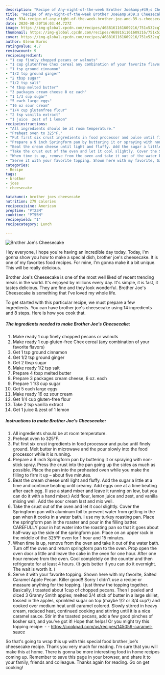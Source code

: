 ```yaml
---
description: "Recipe of Any-night-of-the-week Brother Joe&amp;#39;s Cheesecake"
title: "Recipe of Any-night-of-the-week Brother Joe&amp;#39;s Cheesecake"
slug: 934-recipe-of-any-night-of-the-week-brother-joe-and-39-s-cheesecake
date: 2020-08-20T16:03:44.727Z
image: https://img-global.cpcdn.com/recipes/4688161161609216/751x532cq70/brother-joes-cheesecake-recipe-main-photo.jpg
thumbnail: https://img-global.cpcdn.com/recipes/4688161161609216/751x532cq70/brother-joes-cheesecake-recipe-main-photo.jpg
cover: https://img-global.cpcdn.com/recipes/4688161161609216/751x532cq70/brother-joes-cheesecake-recipe-main-photo.jpg
author: Glenn Burns
ratingvalue: 4.7
reviewcount: 9
recipeingredient:
- "1 cup finely chopped pecans or walnuts"
- "1 cup glutenfree Chex cereal any combination of your favorite flavors"
- "1 tsp ground cinnamon"
- "1/2 tsp ground ginger"
- "2 tbsp sugar"
- "1/2 tsp salt"
- "4 tbsp melted butter"
- "3 packages cream cheese 8 oz each"
- "1 1/3 cup sugar"
- "5 each large eggs"
- "16 oz sour cream"
- "1/4 cup glutenfree flour"
- "2 tsp vanilla extract"
- "1 juice  zest of 1 lemon"
recipeinstructions:
- "All ingredients should be at room temperature."
- "Preheat oven to 325°F."
- "Put first six crust ingredients in food processor and pulse until finely ground.  Melt butter in microwave and the pour slowly into the food processor while it is running."
- "Prepare a 9 inch Springform pan by buttering it or spraying with non-stick spray. Press the crust into the pan going up the sides as much as possible. Place the pan into the preheated oven while you make the filling to firm it up – about five minutes."
- "Beat the cream cheese until light and fluffy. Add the sugar a little at a time and continue beating until creamy. Add eggs one at a time beating after each egg. (I use a stand mixer and leave it running on low, but you can do it with a hand mixer.) Add flour, lemon juice and zest, and vanilla mixing well. Add the sour cream last and mix well."
- "Take the crust out of the oven and let it cool slightly. Cover the Springform pan with aluminum foil to prevent water from getting in the pan when it cooks in a water bath. I use my turkey roasting pan. Place the springform pan in the roaster and pour in the filling batter. CAREFULLY pour in hot water into the roasting pan so that it goes about half-way up the side of the springform pan. Place on an upper rack in the middle of the 325°F oven for 1 hour and 15 minutes."
- "When time is up, remove from the oven and take it out of the water bath. Turn off the oven and return springform pan to the oven. Prop open the oven door a little and leave the cake in the oven for one hour. After one hour remove from the oven. Cool completely on the counter and then refrigerate for at least 4 hours. (It gets better if you can do it overnight. The wait is worth it. )"
- "Serve it with your favorite topping. Shown here with my favorite, Salted Caramel Apple Pecan. Killer good!! Sorry I didn&#39;t use a recipe or measure anything for the topping. I just threw the topping together. Basically, I toasted about 1cup of chopped pecans. Then I peeled and diced 3 Granny Smith apples; melted 3/4 stick of butter in a large skillet, tossed in the apples, sprinkled sugar on top (maybe 1/2 or 3/4 cup?) and cooked over medium heat until caramel colored. Slowly stirred in heavy cream, reduced heat, continued cooking and stirring until it is a nice caramel sauce. Stir in the toasted pecans, add a few good pinches of kosher salt, and you&#39;ve got it! Hope that helps! Or you might try this topping recipe:  https://cookpad.com/us/recipes/145059-caramel-sauce"
categories:
- Recipe
tags:
- brother
- joes
- cheesecake

katakunci: brother joes cheesecake 
nutrition: 279 calories
recipecuisine: American
preptime: "PT23M"
cooktime: "PT55M"
recipeyield: "1"
recipecategory: Lunch

---
```



![Brother Joe&#39;s Cheesecake](https://img-global.cpcdn.com/recipes/4688161161609216/751x532cq70/brother-joes-cheesecake-recipe-main-photo.jpg)

Hey everyone, I hope you're having an incredible day today. Today, I'm gonna show you how to make a special dish, brother joe&#39;s cheesecake. It is one of my favorites food recipes. For mine, I'm gonna make it a bit unique. This will be really delicious.



Brother Joe&#39;s Cheesecake is one of the most well liked of recent trending meals in the world. It's enjoyed by millions every day. It's simple, it is fast, it tastes delicious. They are fine and they look wonderful. Brother Joe&#39;s Cheesecake is something that I've loved my whole life.


To get started with this particular recipe, we must prepare a few ingredients. You can have brother joe&#39;s cheesecake using 14 ingredients and 8 steps. Here is how you cook that.

<!--inarticleads1-->

##### The ingredients needed to make Brother Joe&#39;s Cheesecake:

1. Make ready 1 cup finely chopped pecans or walnuts
1. Make ready 1 cup gluten-free Chex cereal (any combination of your favorite flavors)
1. Get 1 tsp ground cinnamon
1. Get 1/2 tsp ground ginger
1. Get 2 tbsp sugar
1. Make ready 1/2 tsp salt
1. Prepare 4 tbsp melted butter
1. Prepare 3 packages cream cheese, 8 oz. each
1. Prepare 1 1/3 cup sugar
1. Get 5 each large eggs
1. Make ready 16 oz sour cream
1. Get 1/4 cup gluten-free flour
1. Take 2 tsp vanilla extract
1. Get 1 juice &amp; zest of 1 lemon




<!--inarticleads2-->

##### Instructions to make Brother Joe&#39;s Cheesecake:

1. All ingredients should be at room temperature.
1. Preheat oven to 325°F.
1. Put first six crust ingredients in food processor and pulse until finely ground.  Melt butter in microwave and the pour slowly into the food processor while it is running.
1. Prepare a 9 inch Springform pan by buttering it or spraying with non-stick spray. Press the crust into the pan going up the sides as much as possible. Place the pan into the preheated oven while you make the filling to firm it up – about five minutes.
1. Beat the cream cheese until light and fluffy. Add the sugar a little at a time and continue beating until creamy. Add eggs one at a time beating after each egg. (I use a stand mixer and leave it running on low, but you can do it with a hand mixer.) Add flour, lemon juice and zest, and vanilla mixing well. Add the sour cream last and mix well.
1. Take the crust out of the oven and let it cool slightly. Cover the Springform pan with aluminum foil to prevent water from getting in the pan when it cooks in a water bath. I use my turkey roasting pan. Place the springform pan in the roaster and pour in the filling batter. CAREFULLY pour in hot water into the roasting pan so that it goes about half-way up the side of the springform pan. Place on an upper rack in the middle of the 325°F oven for 1 hour and 15 minutes.
1. When time is up, remove from the oven and take it out of the water bath. Turn off the oven and return springform pan to the oven. Prop open the oven door a little and leave the cake in the oven for one hour. After one hour remove from the oven. Cool completely on the counter and then refrigerate for at least 4 hours. (It gets better if you can do it overnight. The wait is worth it. )
1. Serve it with your favorite topping. Shown here with my favorite, Salted Caramel Apple Pecan. Killer good!! Sorry I didn&#39;t use a recipe or measure anything for the topping. I just threw the topping together. Basically, I toasted about 1cup of chopped pecans. Then I peeled and diced 3 Granny Smith apples; melted 3/4 stick of butter in a large skillet, tossed in the apples, sprinkled sugar on top (maybe 1/2 or 3/4 cup?) and cooked over medium heat until caramel colored. Slowly stirred in heavy cream, reduced heat, continued cooking and stirring until it is a nice caramel sauce. Stir in the toasted pecans, add a few good pinches of kosher salt, and you&#39;ve got it! Hope that helps! Or you might try this topping recipe: -  - https://cookpad.com/us/recipes/145059-caramel-sauce




So that's going to wrap this up with this special food brother joe&#39;s cheesecake recipe. Thank you very much for reading. I'm sure that you will make this at home. There is gonna be more interesting food in home recipes coming up. Remember to save this page in your browser, and share it to your family, friends and colleague. Thanks again for reading. Go on get cooking!
